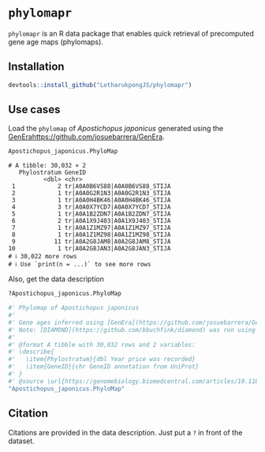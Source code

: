 # `phylomapr`
`phylomapr` is an R data package that enables quick retrieval of precomputed gene age maps (phylomaps).

## Installation
```r
devtools::install_github("LotharukpongJS/phylomapr")
```

## Use cases
Load the `phylomap` of _Apostichopus japonicus_ generated using the [GenEra](https://github.com/josuebarrera/GenEra)https://github.com/josuebarrera/GenEra.
```r
Apostichopus_japonicus.PhyloMap
```
```
# A tibble: 30,032 × 2
   Phylostratum GeneID                        
          <dbl> <chr>                         
 1            2 tr|A0A0B6VS88|A0A0B6VS88_STIJA
 2            1 tr|A0A0G2R1N3|A0A0G2R1N3_STIJA
 3            1 tr|A0A0H4BK46|A0A0H4BK46_STIJA
 4            3 tr|A0A0X7YCD7|A0A0X7YCD7_STIJA
 5            1 tr|A0A1B2ZDN7|A0A1B2ZDN7_STIJA
 6            2 tr|A0A1X9J403|A0A1X9J403_STIJA
 7            1 tr|A0A1Z1MZ97|A0A1Z1MZ97_STIJA
 8            1 tr|A0A1Z1MZ98|A0A1Z1MZ98_STIJA
 9           11 tr|A0A2G8JAM8|A0A2G8JAM8_STIJA
10            1 tr|A0A2G8JAN3|A0A2G8JAN3_STIJA
# ℹ 30,022 more rows
# ℹ Use `print(n = ...)` to see more rows
```
Also, get the data description
```r
?Apostichopus_japonicus.PhyloMap
```
```R
#' Phylomap of Apostichopus japonicus
#'
#' Gene ages inferred using [GenEra](https://github.com/josuebarrera/GenEra) on refence protein sequences from Uniprot proteomes.
#' Note: [DIAMOND](https://github.com/bbuchfink/diamond) was run using the `ultra-sensitive mode`.
#'
#' @format A tibble with 30,032 rows and 2 variables:
#' \describe{
#'   \item{Phylostratum}{dbl Year price was recorded}
#'   \item{GeneID}{chr GeneID annotation from UniProt}
#' }
#' @source \url{https://genomebiology.biomedcentral.com/articles/10.1186/s13059-023-02895-z}
"Apostichopus_japonicus.PhyloMap"

```
## Citation
Citations are provided in the data description. Just put a `?` in front of the dataset.
